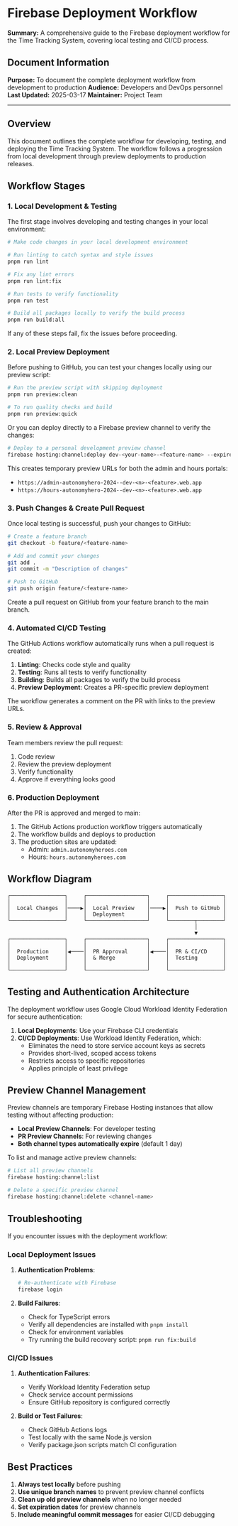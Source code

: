 # Firebase Deployment Workflow

**Summary:** A comprehensive guide to the Firebase deployment workflow for the Time Tracking System, covering local testing and CI/CD process.

## Document Information

**Purpose:** To document the complete deployment workflow from development to production
**Audience:** Developers and DevOps personnel
**Last Updated:** 2025-03-17
**Maintainer:** Project Team

---

## Overview

This document outlines the complete workflow for developing, testing, and deploying the Time Tracking System. The workflow follows a progression from local development through preview deployments to production releases.

## Workflow Stages

### 1. Local Development & Testing

The first stage involves developing and testing changes in your local environment:

```bash
# Make code changes in your local development environment

# Run linting to catch syntax and style issues
pnpm run lint

# Fix any lint errors
pnpm run lint:fix

# Run tests to verify functionality
pnpm run test

# Build all packages locally to verify the build process
pnpm run build:all
```

If any of these steps fail, fix the issues before proceeding.

### 2. Local Preview Deployment

Before pushing to GitHub, you can test your changes locally using our preview script:

```bash
# Run the preview script with skipping deployment
pnpm run preview:clean

# To run quality checks and build
pnpm run preview:quick
```

Or you can deploy directly to a Firebase preview channel to verify the changes:

```bash
# Deploy to a personal development preview channel
firebase hosting:channel:deploy dev-<your-name>-<feature-name> --expires 1d
```

This creates temporary preview URLs for both the admin and hours portals:
- `https://admin-autonomyhero-2024--dev-<n>-<feature>.web.app`
- `https://hours-autonomyhero-2024--dev-<n>-<feature>.web.app`

### 3. Push Changes & Create Pull Request

Once local testing is successful, push your changes to GitHub:

```bash
# Create a feature branch
git checkout -b feature/<feature-name>

# Add and commit your changes
git add .
git commit -m "Description of changes"

# Push to GitHub
git push origin feature/<feature-name>
```

Create a pull request on GitHub from your feature branch to the main branch.

### 4. Automated CI/CD Testing

The GitHub Actions workflow automatically runs when a pull request is created:

1. **Linting**: Checks code style and quality
2. **Testing**: Runs all tests to verify functionality
3. **Building**: Builds all packages to verify the build process
4. **Preview Deployment**: Creates a PR-specific preview deployment

The workflow generates a comment on the PR with links to the preview URLs.

### 5. Review & Approval

Team members review the pull request:

1. Code review
2. Review the preview deployment
3. Verify functionality
4. Approve if everything looks good

### 6. Production Deployment

After the PR is approved and merged to main:

1. The GitHub Actions production workflow triggers automatically
2. The workflow builds and deploys to production
3. The production sites are updated:
   - Admin: `admin.autonomyheroes.com`
   - Hours: `hours.autonomyheroes.com`

## Workflow Diagram

```
┌─────────────────┐     ┌───────────────────┐     ┌─────────────────┐
│                 │     │                   │     │                 │
│  Local Changes  │────▶│  Local Preview    │────▶│  Push to GitHub │
│                 │     │  Deployment       │     │                 │
└─────────────────┘     └───────────────────┘     └────────┬────────┘
                                                           │
                                                           ▼
┌─────────────────┐     ┌───────────────────┐     ┌─────────────────┐
│                 │     │                   │     │                 │
│  Production     │◀────│  PR Approval      │◀────│  PR & CI/CD     │
│  Deployment     │     │  & Merge          │     │  Testing        │
│                 │     │                   │     │                 │
└─────────────────┘     └───────────────────┘     └─────────────────┘
```

## Testing and Authentication Architecture

The deployment workflow uses Google Cloud Workload Identity Federation for secure authentication:

1. **Local Deployments**: Use your Firebase CLI credentials
2. **CI/CD Deployments**: Use Workload Identity Federation, which:
   - Eliminates the need to store service account keys as secrets
   - Provides short-lived, scoped access tokens
   - Restricts access to specific repositories
   - Applies principle of least privilege

## Preview Channel Management

Preview channels are temporary Firebase Hosting instances that allow testing without affecting production:

- **Local Preview Channels**: For developer testing
- **PR Preview Channels**: For reviewing changes
- **Both channel types automatically expire** (default 1 day)

To list and manage active preview channels:

```bash
# List all preview channels
firebase hosting:channel:list

# Delete a specific preview channel
firebase hosting:channel:delete <channel-name>
```

## Troubleshooting

If you encounter issues with the deployment workflow:

### Local Deployment Issues

1. **Authentication Problems**:
   ```bash
   # Re-authenticate with Firebase
   firebase login
   ```

2. **Build Failures**:
   - Check for TypeScript errors
   - Verify all dependencies are installed with `pnpm install`
   - Check for environment variables
   - Try running the build recovery script: `pnpm run fix:build`

### CI/CD Issues

1. **Authentication Failures**:
   - Verify Workload Identity Federation setup
   - Check service account permissions
   - Ensure GitHub repository is configured correctly

2. **Build or Test Failures**:
   - Check GitHub Actions logs
   - Test locally with the same Node.js version
   - Verify package.json scripts match CI configuration

## Best Practices

1. **Always test locally** before pushing
2. **Use unique branch names** to prevent preview channel conflicts
3. **Clean up old preview channels** when no longer needed
4. **Set expiration dates** for preview channels
5. **Include meaningful commit messages** for easier CI/CD debugging 